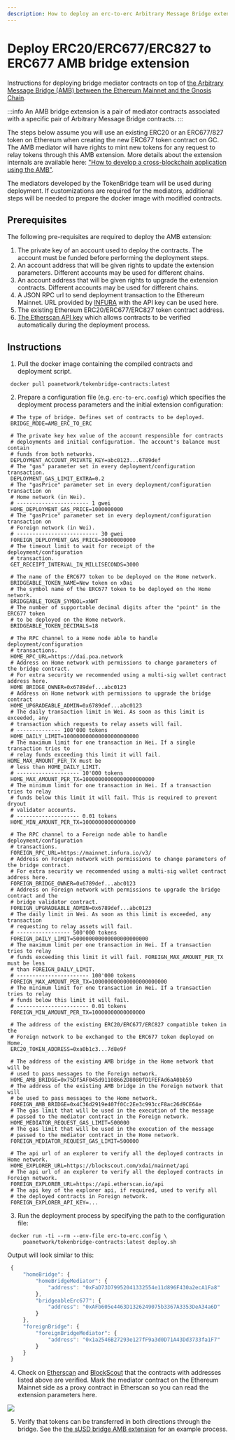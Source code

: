 ```yaml
---
description: How to deploy an erc-to-erc Arbitrary Message Bridge extension
---
```


# Deploy ERC20/ERC677/ERC827 to ERC677 AMB bridge extension

Instructions for deploying bridge mediator contracts on top of [the Arbitrary Message Bridge \(AMB\) between the Ethereum Mainnet and the Gnosis Chain](/specs/bridges/eth-gc).

:::info
An AMB bridge extension is a pair of mediator contracts associated with a specific pair of Arbitrary Message Bridge contracts.
:::

The steps below assume you will use an existing ERC20 or an ERC677/827 token on Ethereum when creating the new ERC677 token contract on GC. The AMB mediator will have rights to mint new tokens for any request to relay tokens through this AMB extension. More details about the extension internals are available here: ["How to develop a cross-blockchain application using the AMB"](https://docs.tokenbridge.net/amb-bridge/how-to-develop-xchain-apps-by-amb).

The mediators developed by the TokenBridge team will be used during deployment. If customizations are required for the mediators, additional steps will be needed to prepare the docker image with modified contracts.

## Prerequisites

The following pre-requisites are required to deploy the AMB extension:

1. The private key of an account used to deploy the contracts. The account must be funded before performing the deployment steps.
2. An account address that will be given rights to update the extension parameters. Different accounts may be used for different chains.
3. An account address that will be given rights to upgrade the extension contracts. Different accounts may be used for different chains.
4. A JSON RPC url to send deployment transaction to the Ethereum Mainnet. URL provided by [INFURA](https://infura.io/) with the API key can be used here.
5. The existing Ethereum ERC20/ERC677/ERC827 token contract address.
6. [The Etherscan API key](https://etherscan.io/apis) which allows contracts to be verified automatically during the deployment process.

## Instructions

1. Pull the docker image containing the compiled contracts and deployment script.

```text
 docker pull poanetwork/tokenbridge-contracts:latest
```

2. Prepare a configuration file \(e.g. `erc-to-erc.config`\) which specifies the deployment process parameters and the initial extension configuration:

```text
 # The type of bridge. Defines set of contracts to be deployed.
 BRIDGE_MODE=AMB_ERC_TO_ERC

 # The private key hex value of the account responsible for contracts
 # deployments and initial configuration. The account's balance must contain
 # funds from both networks.
 DEPLOYMENT_ACCOUNT_PRIVATE_KEY=abc0123...6789def
 # The "gas" parameter set in every deployment/configuration transaction.
 DEPLOYMENT_GAS_LIMIT_EXTRA=0.2
 # The "gasPrice" parameter set in every deployment/configuration transaction on
 # Home network (in Wei).
 # ----------------------- 1 gwei
 HOME_DEPLOYMENT_GAS_PRICE=1000000000
 # The "gasPrice" parameter set in every deployment/configuration transaction on
 # Foreign network (in Wei).
 # -------------------------- 30 gwei
 FOREIGN_DEPLOYMENT_GAS_PRICE=30000000000
 # The timeout limit to wait for receipt of the deployment/configuration
 # transaction.
 GET_RECEIPT_INTERVAL_IN_MILLISECONDS=3000

 # The name of the ERC677 token to be deployed on the Home network.
 BRIDGEABLE_TOKEN_NAME=New token on xDai
 # The symbol name of the ERC677 token to be deployed on the Home network.
 BRIDGEABLE_TOKEN_SYMBOL=xNWT
 # The number of supportable decimal digits after the "point" in the ERC677 token
 # to be deployed on the Home network.
 BRIDGEABLE_TOKEN_DECIMALS=18

 # The RPC channel to a Home node able to handle deployment/configuration
 # transactions.
 HOME_RPC_URL=https://dai.poa.network
 # Address on Home network with permissions to change parameters of the bridge contract.
 # For extra security we recommended using a multi-sig wallet contract address here.
 HOME_BRIDGE_OWNER=0x6789def...abc0123
 # Address on Home network with permissions to upgrade the bridge contract
 HOME_UPGRADEABLE_ADMIN=0x6789def...abc0123
 # The daily transaction limit in Wei. As soon as this limit is exceeded, any
 # transaction which requests to relay assets will fail.
 # -------------- 100'000 tokens
 HOME_DAILY_LIMIT=100000000000000000000000
 # The maximum limit for one transaction in Wei. If a single transaction tries to
 # relay funds exceeding this limit it will fail. HOME_MAX_AMOUNT_PER_TX must be
 # less than HOME_DAILY_LIMIT.
 # -------------------- 10'000 tokens
 HOME_MAX_AMOUNT_PER_TX=10000000000000000000000
 # The minimum limit for one transaction in Wei. If a transaction tries to relay
 # funds below this limit it will fail. This is required to prevent dryout
 # validator accounts.
 # -------------------- 0.01 tokens
 HOME_MIN_AMOUNT_PER_TX=10000000000000000

 # The RPC channel to a Foreign node able to handle deployment/configuration
 # transactions.
 FOREIGN_RPC_URL=https://mainnet.infura.io/v3/
 # Address on Foreign network with permissions to change parameters of the bridge contract.
 # For extra security we recommended using a multi-sig wallet contract address here.
 FOREIGN_BRIDGE_OWNER=0x6789def...abc0123
 # Address on Foreign network with permissions to upgrade the bridge contract and the
 # bridge validator contract.
 FOREIGN_UPGRADEABLE_ADMIN=0x6789def...abc0123
 # The daily limit in Wei. As soon as this limit is exceeded, any transaction
 # requesting to relay assets will fail.
 # ----------------- 500'000 tokens
 FOREIGN_DAILY_LIMIT=500000000000000000000000
 # The maximum limit per one transaction in Wei. If a transaction tries to relay
 # funds exceeding this limit it will fail. FOREIGN_MAX_AMOUNT_PER_TX must be less
 # than FOREIGN_DAILY_LIMIT.
 # ----------------------- 100'000 tokens
 FOREIGN_MAX_AMOUNT_PER_TX=100000000000000000000000
 # The minimum limit for one transaction in Wei. If a transaction tries to relay
 # funds below this limit it will fail.
 # ----------------------- 0.01 tokens
 FOREIGN_MIN_AMOUNT_PER_TX=10000000000000000

 # The address of the existing ERC20/ERC677/ERC827 compatible token in the 
 # Foreign network to be exchanged to the ERC677 token deployed on Home.
 ERC20_TOKEN_ADDRESS=0xa0b1c3...7d8e9f

 # The address of the existing AMB bridge in the Home network that will be
 # used to pass messages to the Foreign network.
 HOME_AMB_BRIDGE=0x75Df5AF045d91108662D8080fD1FEFAd6aA0bb59
 # The address of the existing AMB bridge in the Foreign network that will
 # be used to pass messages to the Home network.
 FOREIGN_AMB_BRIDGE=0x4C36d2919e407f0Cc2Ee3c993ccF8ac26d9CE64e
 # The gas limit that will be used in the execution of the message
 # passed to the mediator contract in the Foreign network.
 HOME_MEDIATOR_REQUEST_GAS_LIMIT=500000
 # The gas limit that will be used in the execution of the message
 # passed to the mediator contract in the Home network.
 FOREIGN_MEDIATOR_REQUEST_GAS_LIMIT=500000

 # The api url of an explorer to verify all the deployed contracts in Home network.
 HOME_EXPLORER_URL=https://blockscout.com/xdai/mainnet/api
 # The api url of an explorer to verify all the deployed contracts in Foreign network.
 FOREIGN_EXPLORER_URL=https://api.etherscan.io/api
 # The api key of the explorer api, if required, used to verify all
 # the deployed contracts in Foreign network.
 FOREIGN_EXPLORER_API_KEY=...
```

3. Run the deployment process by specifying the path to the configuration file:

```text
 docker run -ti --rm --env-file erc-to-erc.config \
     poanetwork/tokenbridge-contracts:latest deploy.sh
```

Output will look similar to this:

```javascript
 {
     "homeBridge": {
         "homeBridgeMediator": {
             "address": "0xFaD73D79952041332554e11d896F430a2ecA1Fa8"
         },
         "bridgeableErc677": {
             "address": "0xAFb605e4463D1326249075b3367A3353DeA34a6D"
         }
     },
     "foreignBridge": {
         "foreignBridgeMediator": {
             "address": "0x1a2546B27293e127fF9a3d0D71A43Dd3733fa1F7"
         }
     }
 }
```

4. Check on [Etherscan](https://etherscan.io/) and [BlockScout](https://blockscout.com/xdai/mainnet/) that the contracts with addresses listed above are verified. Mark the mediator contract on the Ethereum Mainnet side as a proxy contract in Etherscan so you can read the extension parameters here.

![](/img/specs/bridges/image-36.png)

5. Verify that tokens can be transferred in both directions through the bridge. See the [the sUSD bridge AMB extension](/specs/bridges/eth-gc/extensions/susd/transfer) for an example process.

